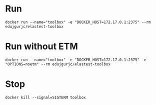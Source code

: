 # Run
```
docker run --name="toolbox" -e "DOCKER_HOST=172.17.0.1:2375" --rm edujgurjc/elastest-toolbox
```

# Run without ETM
```
docker run --name="toolbox" -e "DOCKER_HOST=172.17.0.1:2375" -e "OPTIONS=noetm" --rm edujgurjc/elastest-toolbox
```

# Stop
```
docker kill --signal=SIGTERM toolbox
```
